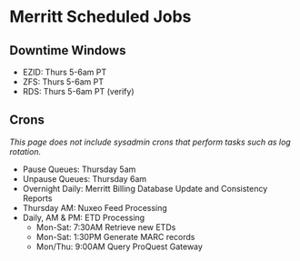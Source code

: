 # Merritt Scheduled Jobs

## Downtime Windows
- EZID: Thurs 5-6am PT
- ZFS: Thurs 5-6am PT
- RDS: Thurs 5-6am PT (verify)

## Crons
_This page does not include sysadmin crons that perform tasks such as log rotation._

- Pause Queues: Thursday 5am
- Unpause Queues: Thursday 6am
- Overnight Daily: Merritt Billing Database Update and Consistency Reports
- Thursday AM: Nuxeo Feed Processing
- Daily, AM & PM: ETD Processing
  - Mon-Sat: 7:30AM Retrieve new ETDs
  - Mon-Sat: 1:30PM Generate MARC records
  - Mon/Thu: 9:00AM Query ProQuest Gateway
